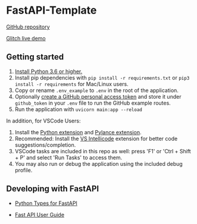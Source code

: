 # FastAPI-Template

[GitHub repository](https://github.com/biggestcookie/fastapi-template)

[Glitch live demo](https://glitch.com/~fastapi-template)

## Getting started

1. [Install Python 3.6 or higher.](https://www.python.org/downloads/)
2. Install pip dependencies with `pip install -r requirements.txt`
   or `pip3 install -r requirements` for Mac/Linux users.
3. Copy or rename `.env_example` to `.env` in the root of the application.
4. Optionally [create a GitHub personal access token](https://docs.github.com/en/github/authenticating-to-github/creating-a-personal-access-token) and store it under `github_token` in your `.env` file to run the GitHub example routes.
5. Run the application with `uvicorn main:app --reload`

In addition, for VSCode Users:

1. Install the [Python extension](https://marketplace.visualstudio.com/items?itemName=ms-python.python)
   and [Pylance extension](https://marketplace.visualstudio.com/items?itemName=ms-python.vscode-pylance).
2. Recommended: Install the [VS Intellicode](https://marketplace.visualstudio.com/items?itemName=VisualStudioExptTeam.vscodeintellicode) extension for better code suggestions/completion.
3. VSCode tasks are included in this repo as well: press 'F1' or 'Ctrl + Shift + P' and select 'Run Tasks' to access them.
4. You may also run or debug the application using the included debug profile.

## Developing with FastAPI

- [Python Types for FastAPI](https://fastapi.tiangolo.com/python-types/)

- [Fast API User Guide](https://fastapi.tiangolo.com/tutorial/)
